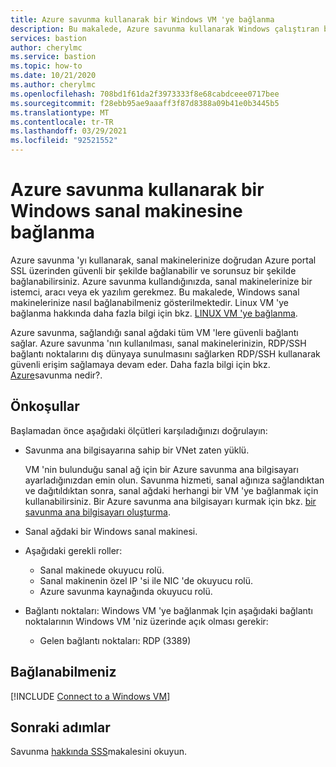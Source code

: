 ```yaml
---
title: Azure savunma kullanarak bir Windows VM 'ye bağlanma
description: Bu makalede, Azure savunma kullanarak Windows çalıştıran bir Azure sanal makinesine nasıl bağlanacağınızı öğrenin.
services: bastion
author: cherylmc
ms.service: bastion
ms.topic: how-to
ms.date: 10/21/2020
ms.author: cherylmc
ms.openlocfilehash: 708bd1f61da2f3973333f8e68cabdceee0717bee
ms.sourcegitcommit: f28ebb95ae9aaaff3f87d8388a09b41e0b3445b5
ms.translationtype: MT
ms.contentlocale: tr-TR
ms.lasthandoff: 03/29/2021
ms.locfileid: "92521552"
---
```

# <a name="connect-to-a-windows-virtual-machine-using-azure-bastion"></a>Azure savunma kullanarak bir Windows sanal makinesine bağlanma

Azure savunma 'yı kullanarak, sanal makinelerinize doğrudan Azure portal SSL üzerinden güvenli bir şekilde bağlanabilir ve sorunsuz bir şekilde bağlanabilirsiniz. Azure savunma kullandığınızda, sanal makinelerinize bir istemci, aracı veya ek yazılım gerekmez. Bu makalede, Windows sanal makinelerinize nasıl bağlanabilmeniz gösterilmektedir. Linux VM 'ye bağlanma hakkında daha fazla bilgi için bkz. [LINUX VM 'ye bağlanma](bastion-connect-vm-ssh.md).

Azure savunma, sağlandığı sanal ağdaki tüm VM 'lere güvenli bağlantı sağlar. Azure savunma 'nın kullanılması, sanal makinelerinizin, RDP/SSH bağlantı noktalarını dış dünyaya sunulmasını sağlarken RDP/SSH kullanarak güvenli erişim sağlamaya devam eder. Daha fazla bilgi için bkz. [Azure](bastion-overview.md)savunma nedir?.

## <a name="prerequisites"></a>Önkoşullar

Başlamadan önce aşağıdaki ölçütleri karşıladığınızı doğrulayın:

* Savunma ana bilgisayarına sahip bir VNet zaten yüklü.

   VM 'nin bulunduğu sanal ağ için bir Azure savunma ana bilgisayarı ayarladığınızdan emin olun. Savunma hizmeti, sanal ağınıza sağlandıktan ve dağıtıldıktan sonra, sanal ağdaki herhangi bir VM 'ye bağlanmak için kullanabilirsiniz. Bir Azure savunma ana bilgisayarı kurmak için bkz. [bir savunma ana bilgisayarı oluşturma](tutorial-create-host-portal.md#createhost).
* Sanal ağdaki bir Windows sanal makinesi.
* Aşağıdaki gerekli roller:
  * Sanal makinede okuyucu rolü.
  * Sanal makinenin özel IP 'si ile NIC 'de okuyucu rolü.
  * Azure savunma kaynağında okuyucu rolü.
* Bağlantı noktaları: Windows VM 'ye bağlanmak Için aşağıdaki bağlantı noktalarının Windows VM 'niz üzerinde açık olması gerekir:
  * Gelen bağlantı noktaları: RDP (3389)

## <a name="connect"></a><a name="rdp"></a>Bağlanabilmeniz

[!INCLUDE [Connect to a Windows VM](../../includes/bastion-vm-rdp.md)]
 
## <a name="next-steps"></a>Sonraki adımlar

Savunma [hakkında SSS](bastion-faq.md)makalesini okuyun.